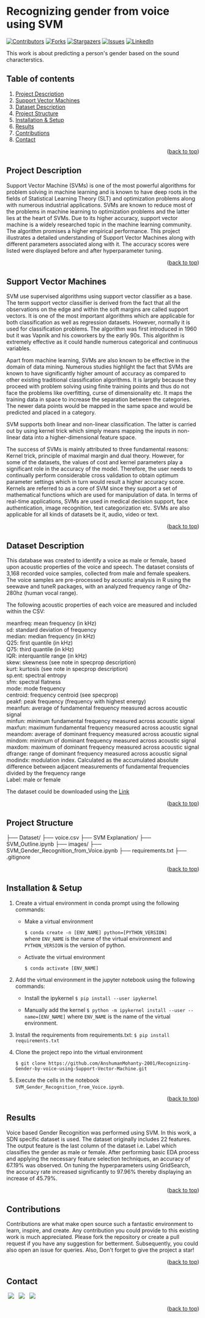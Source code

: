 <div id="top"></div>

# Recognizing gender from voice using SVM
[![Contributors][contributors-shield]][contributors-url]
[![Forks][forks-shield]][forks-url]
[![Stargazers][stars-shield]][stars-url]
[![Issues][issues-shield]][issues-url]
[![LinkedIn][linkedin-shield]][linkedin-url]

This work is about predicting a person's gender based on the sound characterstics.

## Table of contents
<ol>
  <li>
    <a href="#project-description">Project Description</a>
  </li>
  <li>
    <a href="#support-vector-machines">Support Vector Machines</a>
  </li>
  <li>
    <a href="#dataset-description">Dataset Description</a>
  </li>
  <li>
    <a href="#project-structure">Project Structure</a>
  </li>
  <li>
    <a href="#installation-&-setup">Installation & Setup</a>
  </li>
  <li>
    <a href="#results">Results</a>
  </li>
   <li>
    <a href="#contributions">Contributions</a>
  </li>
   <li>
    <a href="#contact">Contact</a>
  </li>
</ol>
<p align="right">(<a href="#top">back to top</a>)</p>

## Project Description
Support Vector Machine (SVMs) is one of the most powerful algorithms for problem solving in machine learning and is known to have deep roots in the fields of Statistical Learning Theory (SLT) and optimization problems along with numerous industrial applications. SVMs are known to reduce most of the problems in machine learning to optimization problems and the latter lies at the heart of SVMs. Due to its higher accuracy, support vector machine is a widely researched topic in the machine learning community. The algorithm promises a higher empirical performance. This project illustrates a detailed understanding of Support Vector Machines along with different parameters associated along with it. The accuracy scores were listed were displayed before and after hyperparameter tuning.
<p align="right">(<a href="#top">back to top</a>)</p>

## Support Vector Machines
SVM use supervised algorithms using support vector classifier as a base. The term support vector classifier is derived from the fact that all the observations on the edge and within the soft margins are called support vectors. It is one of the most important algorithms which are applicable for both classification as well as regression datasets. However, normally it is used for classification problems. The algorithm was first introduced in 1960 but it was Vapnik and his coworkers by the early 90s. This algorithm is extremely effective as it could handle numerous categorical and continuous variables.

Apart from machine learning, SVMs are also known to be effective in the domain of data mining. Numerous studies highlight the fact that SVMs are known to have significantly higher amount of accuracy as compared to other existing traditional classification algorithms. It is largely because they proceed with problem solving using finite training points and thus do not face the problems like overfitting, curse of dimensionality etc. It maps the training data in space to increase the separation between the categories. The newer data points would be mapped in the same space and would be predicted and placed in a category.

SVM supports both linear and non-linear classification. The latter is carried out by using kernel trick which simply means mapping the inputs in non-linear data into a higher-dimensional feature space.

The success of SVMs is mainly attributed to three fundamental reasons: Kernel trick, principle of maximal margin and dual theory. However, for some of the datasets, the values of cost and kernel parameters play a significant role in the accuracy of the model. Therefore, the user needs to continually perform considerable cross validation to obtain optimum parameter settings which in turn would result a higher accuracy score. Kernels are referred to as a core of SVM since they support a set of mathematical functions which are used for manipulation of data. In terms of real-time applications, SVMs are used in medical decision support, face authentication, image recognition, text categorization etc. SVMs are also applicable for all kinds of datasets be it, audio, video or text.

<p align="right">(<a href="#top">back to top</a>)</p>

## Dataset Description
This database was created to identify a voice as male or female, based upon acoustic properties of the voice and speech. The dataset consists of 3,168 recorded voice samples, collected from male and female speakers. The voice samples are pre-processed by acoustic analysis in R using the seewave and tuneR packages, with an analyzed frequency range of 0hz-280hz (human vocal range).

The following acoustic properties of each voice are measured and included within the CSV:

meanfreq: mean frequency (in kHz)<br />
sd: standard deviation of frequency<br />
median: median frequency (in kHz)<br />
Q25: first quantile (in kHz)<br />
Q75: third quantile (in kHz)<br />
IQR: interquantile range (in kHz)<br />
skew: skewness (see note in specprop description)<br />
kurt: kurtosis (see note in specprop description)<br />
sp.ent: spectral entropy<br />
sfm: spectral flatness<br />
mode: mode frequency<br />
centroid: frequency centroid (see specprop)<br />
peakf: peak frequency (frequency with highest energy)<br />
meanfun: average of fundamental frequency measured across acoustic signal<br />
minfun: minimum fundamental frequency measured across acoustic signal<br />
maxfun: maximum fundamental frequency measured across acoustic signal<br />
meandom: average of dominant frequency measured across acoustic signal<br />
mindom: minimum of dominant frequency measured across acoustic signal<br />
maxdom: maximum of dominant frequency measured across acoustic signal<br />
dfrange: range of dominant frequency measured across acoustic signal<br />
modindx: modulation index. Calculated as the accumulated absolute difference between adjacent measurements of fundamental frequencies divided by the frequency range<br />
Label: male or female<br />


The dataset could be downloaded using the [Link](https://www.kaggle.com/primaryobjects/voicegender)
<p align="right">(<a href="#top">back to top</a>)</p>

## Project Structure
  ├── Dataset/
      ├── voice.csv
  ├── SVM Explanation/
      ├── SVM_Outline.ipynb
      ├── images/
  ├── SVM_Gender_Recognition_from_Voice.ipynb
  ├── requirements.txt
  ├── .gitignore
<p align="right">(<a href="#top">back to top</a>)</p>

## Installation & Setup
1. Create a virtual environment in conda prompt using the following commands:
    * Make a virtual environment
 
      ```$ conda create -n [ENV_NAME] python=[PYTHON_VERSION]```
      <br>
      where ``ENV_NAME`` is the name of the virtual environment and ``PYTHON_VERSION`` is the version of python.
      
    * Activate the virtual environment
    
      ```$ conda activate [ENV_NAME]```
   
2. Add the virtual environment in the jupyter notebook using the following commands:
    * Install the ipykernel
    ```$ pip install --user ipykernel```

    * Manually add the kernel
    ```$ python -m ipykernel install --user --name=[ENV_NAME]```
    where ``ENV_NAME`` is the name of the virtual environment.
    
3. Install the requirements from requirements.txt:
    ```$ pip install requirements.txt```

4. Clone the project repo into the virtual environment
   
   ```$ git clone https://github.com/AnshumanMohanty-2001/Recognizing-Gender-by-voice-using-Support-Vector-Machine.git```
   
5. Execute the cells in the notebook ```SVM_Gender_Recognition_from_Voice.ipynb```.
<p align="right">(<a href="#top">back to top</a>)</p>

## Results
Voice based Gender Recognition was performed using SVM. In this work, a SDN specific dataset is used. The dataset originally includes 22 features. The output feature is the last column of the dataset i.e. Label which classifies the gender as male or female. After performing basic EDA process and applying the necessary feature selection techniques, an accuracy of 67.19% was observed. On tuning the hyperparameters using GridSearch, the accuracy rate increased significantly to 97.96% thereby displaying an increase of 45.79%.
<p align="right">(<a href="#top">back to top</a>)</p>

## Contributions
Contributions are what make open source such a fantastic environment to learn, inspire, and create. Any contribution you could provide to this existing work is much appreciated.
Please fork the repository or create a pull request if you have any suggestion for betterment. Subsequently, you could also open an issue for queries. Also, Don't forget to give the project a star!
<p align="right">(<a href="#top">back to top</a>)</p>

## Contact
&nbsp;<a href="anshumohanty2002@gmail.com"><img src="./img_temp/email.svg"></a>
&nbsp;&nbsp;<a href="https://github.com/AnshumanMohanty-2001"><img src="./img_temp/github.svg"></a>
&nbsp;&nbsp;<a href="https://www.linkedin.com/in/anshuman-mohanty-b21b04231/"><img src="./img_temp/linkedin.svg"></a>
<p align="right">(<a href="#top">back to top</a>)</p>

[contributors-shield]: https://img.shields.io/github/contributors/AnshumanMohanty-2001/Recognizing-Gender-by-voice-using-Support-Vector-Machine.svg?style=for-the-badge
[contributors-url]: https://github.com/AnshumanMohanty-2001/Recognizing-Gender-by-voice-using-Support-Vector-Machine/graphs/contributors
[forks-shield]: https://img.shields.io/github/forks/AnshumanMohanty-2001/Recognizing-Gender-by-voice-using-Support-Vector-Machine.svg?style=for-the-badge
[forks-url]: https://github.com/AnshumanMohanty-2001/Recognizing-Gender-by-voice-using-Support-Vector-Machine/network/members
[stars-shield]: https://img.shields.io/github/stars/AnshumanMohanty-2001/Recognizing-Gender-by-voice-using-Support-Vector-Machine.svg?style=for-the-badge
[stars-url]: https://github.com/AnshumanMohanty-2001/Recognizing-Gender-by-voice-using-Support-Vector-Machine/stargazers
[issues-shield]: https://img.shields.io/github/issues/AnshumanMohanty-2001/Recognizing-Gender-by-voice-using-Support-Vector-Machine.svg?style=for-the-badge
[issues-url]: https://github.com/AnshumanMohanty-2001/Recognizing-Gender-by-voice-using-Support-Vector-Machine/issues
[linkedin-shield]: https://img.shields.io/badge/-LinkedIn-black.svg?style=for-the-badge&logo=linkedin&colorB=555
[linkedin-url]: https://www.linkedin.com/in/anshuman-mohanty-b21b04231/
